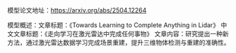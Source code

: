 模型论文地址：https://arxiv.org/abs/2504.12264

模型概述：文章标题：《Towards Learning to Complete Anything in Lidar》
中文文章标题：《走向学习在激光雷达中完成任何事物》
文章内容：研究提出一种新方法，通过激光雷达数据学习完成场景重建，提升三维物体检测与重建的准确性。
